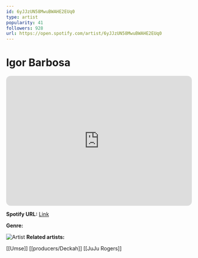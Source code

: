 ```yaml
---
id: 6yJJzUN58MwuBWAHE2EUq0
type: artist
popularity: 41
followers: 928
url: https://open.spotify.com/artist/6yJJzUN58MwuBWAHE2EUq0
---
```

# Igor Barbosa

<iframe style="border-radius:12px" src="https://open.spotify.com/embed/artist/6yJJzUN58MwuBWAHE2EUq0" width="100%" height="352" frameBorder="0" allowfullscreen="" allow="autoplay; clipboard-write; encrypted-media; fullscreen; picture-in-picture" loading="lazy"></iframe>

**Spotify URL:** [Link](https://open.spotify.com/artist/6yJJzUN58MwuBWAHE2EUq0)

**Genre:** 

![Artist](https://i.scdn.co/image/ab6761610000e5ebbf04f1fad0db13beb8e52756)
**Related artists:**

[[Umse]]
[[producers/Deckah]]
[[JuJu Rogers]]
